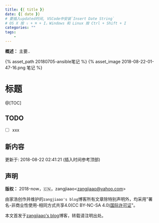 ```yaml
---
title: {{ title }}
date: {{ date }}
# 要插入updated时间, VSCode中安装`Insert Date String`
# OS X 按 ⇧ + ⌘ + I，Windows 和 Linux 按 Ctrl + Shift + I
categories: ""
tags:
    - 
---
```


**概述：** 主要..

 <!-- more -->

{% asset_path 20180705-ansible笔记 %}
{% asset_image 2018-08-22-01-47-16.png 笔记 %}

# 标题

@[TOC]

## TODO

- [ ] xxx

## 新内容

更新于: 2018-08-22 02:41:21 (插入时间参考顶部)

## 声明

**版权：** 2018-now，:cn:，zangjiaao\<zangjiaao@yahoo.com>

由家浩创作并维护的`zangjiaao's blog`博客所有文章除特别声明外，均采用"署名-非商业性使用-相同方式共享4.0(CC BY-NC-SA 4.0)[国际许可证](https://creativecommons.org/licenses/by-nc-sa/4.0/deed.zh)"。

本文首发于[zangjiaao's blog](https://blog.zangjiaao.cn/)博客，转载请注明出处。
